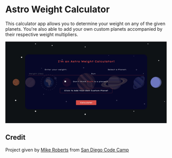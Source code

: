 # Astro Weight Calculator

This calculator app allows you to determine your weight on any of the given planets. You're also able to add your own custom planets accompanied by their respective weight multipliers.

![Screenshot](astroCalculator.png)

## Credit
Project given by [Mike Roberts](https://github.com/michaelerobertsjr) from [San Diego Code Camp](https://sdcs.io/)
